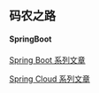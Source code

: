 ## 码农之路
#### SpringBoot
[Spring Boot 系列文章](http://www.ityouknow.com/spring-boot.html)

[Spring Cloud 系列文章](http://www.ityouknow.com/spring-cloud.html)

